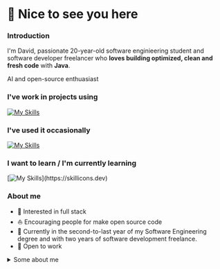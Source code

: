 # 🚀 Nice to see you here 
### **Introduction**
I'm David, passionate 20-year-old software enginieering student and software developer freelancer who **loves building optimized, clean and fresh code** with **Java**.

AI and open-source enthuasiast

### **I've work in projects using**

[![My Skills](https://skillicons.dev/icons?i=html,css,js,java,gradle,github,git,discord,bots,nodejs,docker,linux,azure,vscode,idea,github,replit,gitlab)](https://skillicons.dev)

### **I've used it occasionally**

[![My Skills](https://skillicons.dev/icons?i=figma,maven,heroku,latex,mongodb,r,raspberrypi)](https://skillicons.dev)

### **I want to learn / I'm currently learning**

[![My Skills](https://skillicons.dev/icons?i=spring,docker,mysql,firebase,rust,kotlin,)](https://skillicons.dev)

### About me
* 🧐 Interested in full stack
* ⛵ Encouraging people for make open source code
* 🌱 Currently in the second-to-last year of my Software Engineering degree and with two years of software development freelance.
* 💼 Open to work

<details>
<summary>Some about me</summary>
  
 * 🐶 My dream dog is a Doberman
  
</details>
